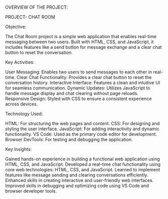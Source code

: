 OVERVIEW OF THE PROJECT:

PROJECT- CHAT ROOM

Objective:

The Chat Room project is a simple web application that enables real-time messaging between two users. Built with HTML, CSS, and JavaScript, it includes features like a send button for message exchange and a clear chat button to reset the conversation.

Key Activities:

User Messaging: Enables two users to send messages to each other in real-time.
Clear Chat Functionality: Provides a clear chat button to reset the conversation history.
Interactive Interface: Features a clean and intuitive UI for seamless communication.
Dynamic Updates: Utilizes JavaScript to handle message display and chat clearing without page reloads.
Responsive Design: Styled with CSS to ensure a consistent experience across devices.

Technology Used:

HTML: For structuring the web pages and content.
CSS: For designing and styling the user interface.
JavaScript: For adding interactivity and dynamic functionality.
VS Code: Used as the primary code editor for development.
Browser DevTools: For testing and debugging the application.

Key Insights:

Gained hands-on experience in building a functional web application using HTML, CSS, and JavaScript.
Developed a real-time chat functionality using core web technologies: HTML, CSS, and JavaScript.
Learned to implement features like message sending and clearing conversations efficiently.
Enhanced skills in creating interactive and user-friendly web interfaces.
Improved skills in debugging and optimizing code using VS Code and browser developer tools.
